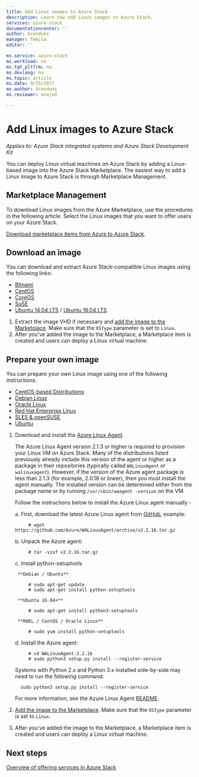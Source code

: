 ```yaml
---
title: Add Linux images to Azure Stack
description: Learn how add Linux images to Azure Stack.
services: azure-stack
documentationcenter: ''
author: brenduns
manager: femila
editor: ''

ms.service: azure-stack
ms.workload: na
ms.tgt_pltfrm: na
ms.devlang: na
ms.topic: article
ms.date: 9/25/2017
ms.author: brenduns
ms.reviewer: anajod

---
```

# Add Linux images to Azure Stack

*Applies to: Azure Stack integrated systems and Azure Stack Development Kit* 

You can deploy Linux virtual machines on Azure Stack by adding a Linux-based image into the Azure Stack Marketplace. The easiest way to add a Linux image to Azure Stack is through Marketplace Management.

## Marketplace Management

To download Linux images from the Azure Marketplace, use the procedures in the following article. Select the Linux images that you want to offer users on your Azure Stack.

[Download marketplace items from Azure to Azure Stack](azure-stack-download-azure-marketplace-item.md).

## Download an image

You can download and extract Azure Stack-compatible Linux images using the following links:


   * [Bitnami](https://bitnami.com/azure-stack)
   * [CentOS](http://olstacks.cloudapp.net/latest/)
   * [CoreOS](https://stable.release.core-os.net/amd64-usr/current/coreos_production_azure_image.vhd.bz2)
   * [SuSE](https://download.suse.com/Download?buildid=VCFi7y7MsFQ~)
   * [Ubuntu 14.04 LTS](https://partner-images.canonical.com/azure/azure_stack/) / [Ubuntu 16.04 LTS](http://cloud-images.ubuntu.com/releases/xenial/release/ubuntu-16.04-server-cloudimg-amd64-disk1.vhd.zip)

1. Extract the image VHD if necessary and [add the image to the Marketplace](azure-stack-add-vm-image.md). Make sure that the `OSType` parameter is set to `Linux`.
2. After you've added the image to the Marketplace, a Marketplace item is created and users can deploy a Linux virtual machine.

## Prepare your own image

You can prepare your own Linux image using one of the following instructions:
   
   * [CentOS-based Distributions](../virtual-machines/linux/create-upload-centos.md?toc=%2fazure%2fvirtual-machines%2flinux%2ftoc.json)
   * [Debian Linux](../virtual-machines/linux/debian-create-upload-vhd.md?toc=%2fazure%2fvirtual-machines%2flinux%2ftoc.json)
   * [Oracle Linux](../virtual-machines/linux/oracle-create-upload-vhd.md?toc=%2fazure%2fvirtual-machines%2flinux%2ftoc.json)
   * [Red Hat Enterprise Linux](../virtual-machines/linux/redhat-create-upload-vhd.md?toc=%2fazure%2fvirtual-machines%2flinux%2ftoc.json)
   * [SLES & openSUSE](../virtual-machines/linux/suse-create-upload-vhd.md?toc=%2fazure%2fvirtual-machines%2flinux%2ftoc.json)
   * [Ubuntu](../virtual-machines/linux/create-upload-ubuntu.md?toc=%2fazure%2fvirtual-machines%2flinux%2ftoc.json)

1. Download and install the [Azure Linux Agent](https://github.com/Azure/WALinuxAgent/).
   
    The Azure Linux Agent version 2.1.3 or higher is required to provision your Linux VM on Azure Stack. Many of the distributions listed previously already include this version of the agent or higher as a package in their repositories (typically called `WALinuxAgent` or `walinuxagent`). However, if the version of the Azure agent package is less than 2.1.3 (for example, 2.0.18 or lower), then you must install the agent manually. The installed version can be determined either from the package name or by running `/usr/sbin/waagent -version` on the VM.
   
    Follow the instructions below to install the Azure Linux agent manually -
   
   a. First, download the latest Azure Linux agent from [GitHub](https://github.com/Azure/WALinuxAgent/releases), example:
     
            # wget https://github.com/Azure/WALinuxAgent/archive/v2.2.16.tar.gz
   b. Unpack the Azure agent:
     
            # tar -vzxf v2.2.16.tar.gz
   c. Install python-setuptools
     
        **Debian / Ubuntu**
     
            # sudo apt-get update
            # sudo apt-get install python-setuptools
     
        **Ubuntu 16.04+**
     
            # sudo apt-get install python3-setuptools
     
        **RHEL / CentOS / Oracle Linux**
     
            # sudo yum install python-setuptools
   d. Install the Azure agent:
     
            # cd WALinuxAgent-2.2.16
            # sudo python3 setup.py install --register-service
     
     Systems with Python 2.x and Python 3.x installed side-by-side may need to run the following command:
     
         sudo python3 setup.py install --register-service
     For more information, see the Azure Linux Agent [README](https://github.com/Azure/WALinuxAgent/blob/master/README.md).
2. [Add the image to the Marketplace](azure-stack-add-vm-image.md). Make sure that the `OSType` parameter is set to `Linux`.
3. After you've added the image to the Marketplace, a Marketplace item is created and users can deploy a Linux virtual machine.

## Next steps
[Overview of offering services in Azure Stack](azure-stack-offer-services-overview.md)

